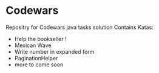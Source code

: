 # Codewars
Repositry for Codewars java tasks solution
Contains Katas: 
  - Help the bookseller !
  - Mexican Wave
  - Write number in expanded form
  - PaginationHelper
  - more to come soon

